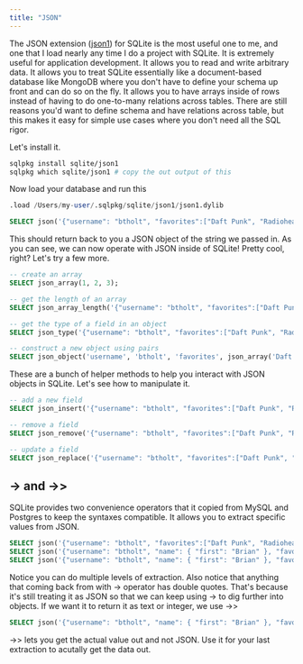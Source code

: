 ```yaml
---
title: "JSON"
---
```


The JSON extension ([json1][json1]) for SQLite is the most useful one to me, and one that I load nearly any time I do a project with SQLite. It is extremely useful for application development. It allows you to read and write arbitrary data. It allows you to treat SQLite essentially like a document-based database like MongoDB where you don't have to define your schema up front and can do so on the fly. It allows you to have arrays inside of rows instead of having to do one-to-many relations across tables. There are still reasons you'd want to define schema and have relations across table, but this makes it easy for simple use cases where you don't need all the SQL rigor.

Let's install it.

```bash
sqlpkg install sqlite/json1
sqlpkg which sqlite/json1 # copy the out output of this
```

Now load your database and run this

```sql
.load /Users/my-user/.sqlpkg/sqlite/json1/json1.dylib

SELECT json('{"username": "btholt", "favorites":["Daft Punk", "Radiohead"]}');
```

This should return back to you a JSON object of the string we passed in. As you can see, we can now operate with JSON inside of SQLite! Pretty cool, right? Let's try a few more.

```sql
-- create an array
SELECT json_array(1, 2, 3);

-- get the length of an array
SELECT json_array_length('{"username": "btholt", "favorites":["Daft Punk", "Radiohead"]}', '$.favorites');

-- get the type of a field in an object
SELECT json_type('{"username": "btholt", "favorites":["Daft Punk", "Radiohead"]}', '$.username');

-- construct a new object using pairs
SELECT json_object('username', 'btholt', 'favorites', json_array('Daft Punk', 'Radiohead'));
```

These are a bunch of helper methods to help you interact with JSON objects in SQLite. Let's see how to manipulate it.

```sql
-- add a new field
SELECT json_insert('{"username": "btholt", "favorites":["Daft Punk", "Radiohead"]}', '$.city', 'Sacramento');

-- remove a field
SELECT json_remove('{"username": "btholt", "favorites":["Daft Punk", "Radiohead"]}', '$.favorites');

-- update a field
SELECT json_replace('{"username": "btholt", "favorites":["Daft Punk", "Radiohead"]}', '$.username', 'holtbt');
```

## -> and ->>

SQLite provides two convenience operators that it copied from MySQL and Postgres to keep the syntaxes compatible. It allows you to extract specific values from JSON.

```sql
SELECT json('{"username": "btholt", "favorites":["Daft Punk", "Radiohead"]}') -> 'username';
SELECT json('{"username": "btholt", "name": { "first": "Brian" }, "favorites":["Daft Punk", "Radiohead"]}') -> 'name';
SELECT json('{"username": "btholt", "name": { "first": "Brian" }, "favorites":["Daft Punk", "Radiohead"]}') -> 'name' -> 'first';
```

Notice you can do multiple levels of extraction. Also notice that anything that coming back from with -> operator has double quotes. That's because it's still treating it as JSON so that we can keep using -> to dig further into objects. If we want it to return it as text or integer, we use ->>

```sql
SELECT json('{"username": "btholt", "name": { "first": "Brian" }, "favorites":["Daft Punk", "Radiohead"]}') -> 'name' ->> 'first';
```

->> lets you get the actual value out and not JSON. Use it for your last extraction to acutally get the data out.

[json1]: https://sqlite.org/json1.html
